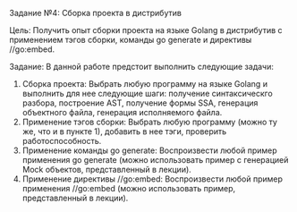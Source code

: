 Задание №4: Сборка проекта в дистрибутив

Цель: Получить опыт сборки проекта на языке Golang в дистрибутив с применением тэгов сборки, команды go generate и директивы //go:embed.

Задание:
В данной работе предстоит выполнить следующие задачи:
1. Сборка проекта: Выбрать любую программу на языке Golang и выполнить для нее следующие шаги: получение синтаксическго разбора, построение AST, получение формы SSA, генерация объектного файла, генерация исполняемого файла.
2. Применение тэгов сборки: Выбрать любую программу (можно ту же, что и в пункте 1), добавить в нее тэги, проверить работоспособность. 
3. Применение команды go generate: Воспроизвести любой пример применения go generate (можно использовать пример с генерацией Mock объектов, представленный в лекции). 
4. Применение директивы //go:embed: Воспроизвести любой пример применения //go:embed (можно использовать пример, представленный в лекции).